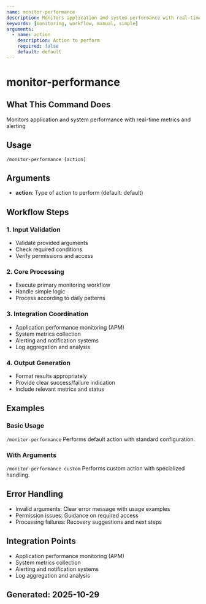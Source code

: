 ```yaml
---
name: monitor-performance
description: Monitors application and system performance with real-time metrics and alerting
keywords: [monitoring, workflow, manual, simple]
arguments:
  - name: action
    description: Action to perform
    required: false
    default: default
---
```


# monitor-performance

## What This Command Does
Monitors application and system performance with real-time metrics and alerting

## Usage
`/monitor-performance [action]`

## Arguments
- **action**: Type of action to perform (default: default)

## Workflow Steps

### 1. Input Validation
- Validate provided arguments
- Check required conditions
- Verify permissions and access

### 2. Core Processing
- Execute primary monitoring workflow
- Handle simple logic
- Process according to daily patterns

### 3. Integration Coordination
- Application performance monitoring (APM)
- System metrics collection
- Alerting and notification systems
- Log aggregation and analysis

### 4. Output Generation
- Format results appropriately
- Provide clear success/failure indication
- Include relevant metrics and status

## Examples

### Basic Usage
`/monitor-performance`
Performs default action with standard configuration.

### With Arguments
`/monitor-performance custom`
Performs custom action with specialized handling.

## Error Handling
- Invalid arguments: Clear error message with usage examples
- Permission issues: Guidance on required access
- Processing failures: Recovery suggestions and next steps

## Integration Points
- Application performance monitoring (APM)
- System metrics collection
- Alerting and notification systems
- Log aggregation and analysis

## Generated: 2025-10-29
